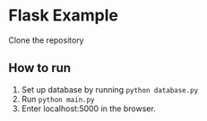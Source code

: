 # Flask Example
  
Clone the repository

## How to run ##
1. Set up database by running ```python database.py```
2. Run ```python main.py```
3. Enter localhost:5000 in the browser.

